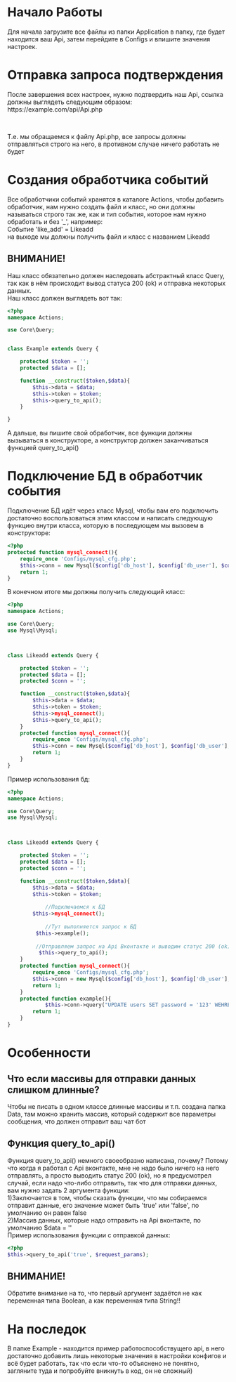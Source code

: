 <h1>Начало Работы</h1>
<p>Для начала загрузите все файлы из папки Application в папку, где будет находится ваш Api, затем перейдите в Configs и впишите значения настроек.</p>
<h1>Отправка запроса подтверждения</h1>
<p>После завершения всех настроек, нужно подтвердить наш Api, ссылка должны выглядеть следующим образом: https://example.com/api/Api.php</p><br>
<p>Т.е. мы обращаемся к файлу Api.php, все запросы должны отправляться строго на него, в противном случае ничего работать не будет</p>
<h1>Создания обработчика событий</h1>
<p>Все обработчики событий хранятся в каталоге Actions, чтобы добавить обработчик, нам нужно создать файл и класс, но они должны называться строго так же, как и тип события, которое нам нужно обработать и без '_', например: <br>Событие 'like_add' = Likeadd <br> на выходе мы должны получить файл и класс с названием Likeadd<br><h2>ВНИМАНИЕ!</h2>Наш класс обязательно должен наследовать абстрактный класс Query, так как в нём происходит вывод статуса 200 (ok) и отправка некоторых данных. <br>Наш класс должен выглядеть вот так:</p>

```php
<?php
namespace Actions;

use Core\Query;


class Example extends Query {

	protected $token = '';
	protected $data = [];

	function __construct($token,$data){
		$this->data = $data;
		$this->token = $token;
   		$this->query_to_api();
	}

}

```

<p>А дальше, вы пишите свой обработчик, все функции должны вызываться в конструкторе, а конструктор должен заканчиваться функцией query_to_api()</p>

<h1>Подключение БД в обработчик события</h1>
<p>Подключение БД идёт через класс Mysql, чтобы вам его подключить достаточно воспользоваться этим классом и написать следующую функцию внутри класса, которую в последующем мы вызовем в конструкторе:</p>

```php
<?php
protected function mysql_connect(){
	require_once 'Configs/mysql_cfg.php';
	$this->conn = new Mysql($config['db_host'], $config['db_user'], $config['db_pass'], $config['db_name']);
	return 1;
}
```

<p>В конечном итоге мы должны получить следующий класс:</p>

```php
<?php
namespace Actions;

use Core\Query;
use Mysql\Mysql;



class Likeadd extends Query {

	protected $token = '';
	protected $data = [];
	protected $conn = '';

	function __construct($token,$data){
		$this->data = $data;
		$this->token = $token;
		$this->mysql_connect();
   		$this->query_to_api();
	}
	protected function mysql_connect(){
		require_once 'Configs/mysql_cfg.php';
		$this->conn = new Mysql($config['db_host'], $config['db_user'], $config['db_pass'], $config['db_name']);
		return 1;
	}
}


```

<p>Пример использования бд:</p>

```php
<?php
namespace Actions;

use Core\Query;
use Mysql\Mysql;



class Likeadd extends Query {

	protected $token = '';
	protected $data = [];
	protected $conn = '';

	function __construct($token,$data){
		$this->data = $data;
		$this->token = $token;
    
    		//Подключаемся к БД
		$this->mysql_connect();
    
    		//Тут выполняется запрос к БД
   		 $this->example();
    
   		 //Отправляем запрос на Api Вконтакте и выводим статус 200 (ok)
  		  $this->query_to_api();
	}
	protected function mysql_connect(){
		require_once 'Configs/mysql_cfg.php';
		$this->conn = new Mysql($config['db_host'], $config['db_user'], $config['db_pass'], $config['db_name']);
		return 1;
	}
  	protected function example(){
    		$this->conn->query("UPDATE users SET password = '123' WEHRE id = 1;");
		return 1;
  	}
}
```

<h1>Особенности</h1>
<h2>Что если массивы для отправки данных слишком длинные?</h2>
<p>Чтобы не писать в одном классе длинные массивы и т.п. создана папка Data, там можно хранить массив, который содержит все параметры сообщения, что должен отправит ваш чат бот</p>
<h2>Функция query_to_api()</h2>
<p>Функция query_to_api() немного своеобразно написана, почему? Потому что когда я работал с Api вконтакте, мне не надо было ничего на него отправлять, а просто выводить статус 200 (ok), но я предусмотрел случай, если надо что-либо отправить, так что для отправки данных, вам нужно задать 2 аргумента функции:<br>1)Заключается в том, чтобы сказать функции, что мы собираемся отправит данные, его значение может быть 'true' или 'false', по умолчанию он равен false <br>2)Массив данных, которые надо отправить на Api вконтакте, по умолчанию $data = ''<br>Пример использования функции с отправкой данных:</p>

```php
<?php
$this->query_to_api('true', $request_params);

```
<h2>ВНИМАНИЕ!</h2>
<p>Обратите внимание на то, что первый аргумент задаётся не как переменная типа Boolean, а как переменная типа String!!</p>
<h1>На последок</h1>
<p>В папке Example - находится пример работоспособствущего api, в него достаточно добавить лишь некоторые значения в настройки конфигов и всё будет работать, так что если что-то объяснено не понятно, загляните туда и попробуйте вникнуть в код, он не сложный)</p>
